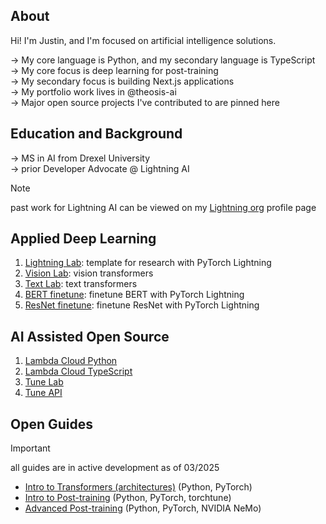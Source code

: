 ## About
Hi! I'm Justin, and I'm focused on artificial intelligence solutions. 

→ My core language is Python, and my secondary language is TypeScript <br/>
→ My core focus is deep learning for post-training <br/>
→ My secondary focus is building Next.js applications <br/>
→ My portfolio work lives in <a href="https://github.com/theosis-ai" style="text-decoration: none">@theosis-ai</a> <br/>
→ Major open source projects I've contributed to are pinned here

## Education and Background

→ MS in AI from Drexel University <br/>
→ prior Developer Advocate @ Lightning AI 

> [!NOTE]
> past work for Lightning AI can be viewed on my [Lightning org](https://lightning.ai/justin) profile page <br/>

## Applied Deep Learning

1. [Lightning Lab](https://github.com/jxtngx/lightning-lab): template for research with PyTorch Lightning
2. [Vision Lab](https://github.com/jxtngx/vision-lab): vision transformers
3. [Text Lab](https://github.com/jxtngx/text-lab): text transformers
4. [BERT finetune](https://github.com/jxtngx/bert-finetune): finetune BERT with PyTorch Lightning
5. [ResNet finetune](https://github.com/jxtngx/resnet-finetune): finetune ResNet with PyTorch Lightning

## AI Assisted Open Source

1. [Lambda Cloud Python](https://github.com/jxtngx/lambda-cloud-python)
2. [Lambda Cloud TypeScript](https://github.com/jxtngx/lambda-cloud-typescript)
3. [Tune Lab](https://github.com/theosis-ai/tunelab)
4. [Tune API](https://github.com/theosis-ai/tuneapi)

## Open Guides

> [!IMPORTANT]
> all guides are in active development as of 03/2025

<!--- - [Intro to AI](https://github.com/jxtngx/intro-to-ai) (Python, PyTorch) -->
- [Intro to Transformers (architectures)](https://github.com/jxtngx/transformers-cookbook) (Python, PyTorch)
- [Intro to Post-training](https://github.com/jxtngx/intro-to-post-training) (Python, PyTorch, torchtune)
- [Advanced Post-training](https://github.com/jxtngx/advanced-post-training) (Python, PyTorch, NVIDIA NeMo)
<!--- - [Intro to AI Engineering](https://github.com/jxtngx/intro-to-applied-ai) (Python, Llama Stack) -->
<!--- - [Applied AI Engineering](https://github.com/jxtngx/applied-ai-engineering) (Python, Llama Stack) -->
<!--- - [Applied Fullstack AI](https://github.com/jxtngx/applied-fullstack-ai) (TypeScript, Next.js, shadcn/ui, Llama Stack) -->
<!--- - [Intro to Next.js for Python Engineers](https://github.com/jxtngx/intro-to-nextjs-for-python-engineers) (TypeScript, Next.js, shadcn/ui) -->
<!--- - [Intro to AI Assisted Development](https://github.com/jxtngx/ai-assisted-development) -->

